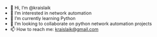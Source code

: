 - 👋 Hi, I’m @kraislaik
- 👀 I’m interested in network automation
- 🌱 I’m currently learning Python
- 💞️ I’m looking to collaborate on python network automation projects
- 📫 How to reach me: kraislaik@gmail.com

<!---
kraislaik/kraislaik is a ✨ special ✨ repository because its `README.md` (this file) appears on your GitHub profile.
You can click the Preview link to take a look at your changes.
--->
